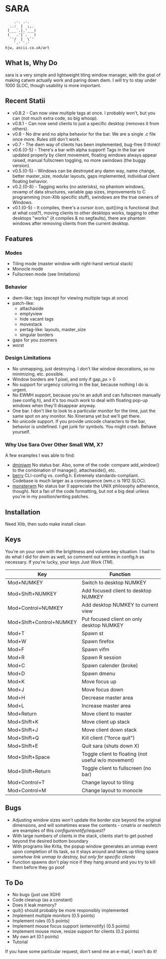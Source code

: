 SARA
=====

        .-. .-.
      ..:  |  ;,.
     (___`.|.'___)
     (   .'|`.   )
      `'/  |  \`'
        `-' `-'                                                                    hjw, ascii.co.uk/art

What Is, Why Do
-------
sara is a very simple and lightweight tiling window manager, with the goal of making catwm actually work and paring down dwm. I will try to stay under 1000 SLOC, though usability is more important.

Recent Statii
------
 * v0.8.2	- Can now view multiple tags at once. I probably won't, but you can (not much extra code, so big whoop).
 * v0.8.1	- Can now send clients to just a specific desktop (removes it from others).
 * v0.8		- No drw and no alpha behavior for the bar. We are a single .c file once more. Rules still don't work.
 * v0.7		- The dwm way of clients has been implemented, bug-free (I think)!
 * v0.6.{0-5}	- There's a bar with alpha support! Tags in the bar are updated properly by client movement, floating windows always appear raised, manual fullscreen toggling, no more swindows (the buggy version).
 * v0.5.{0-5}	- Windows can be destroyed any damn way, name change, better master_size, modular layouts, gaps implemented, individual client floating behavior.
 * v0.2.{0-8}	- Tagging works (no asterisks), no phantom windows, revamp of data structures, variable gap sizes, improvements to C programming (non-Xlib specific stuff), swindows are the true owners of Windows.
 * v0.1.{0-5}	- It compiles, there's a cursor icon, quit()ing is functional (but at what cost?), moving clients to other desktops works, tagging to other desktops "works" (it compiles & no segfaults), there are phantom windows after removing clients from the current desktop.

Features
-----

### Modes

* Tiling mode (master window with right-hand vertical stack)
* Monocle mode
* Fullscreen mode (see limitations)

### Behavior

* dwm-like: tags (except for viewing multiple tags at once)
* patch-like:
	* attachaside
	* emptyview
	* hide vacant tags
	* movestack
	* pertag-like: layouts, master_size
	* singular borders
* gaps for you zoomers
* worst

### Design Limitations

* No unmapping, just destroying. I don't like window decorations, so no minimizing, etc. possible.
* Window borders are 1 pixel, and only if gap\_px > 0
* No support for urgency coloring in the bar, because nothing I do is urgent.
* No EWMH support, because you're an adult and can fullscreen manually (see config.h), and it's too much work to deal with floating pop-up windows when they'll disappear anyway.
* One bar. I don't like to look to a particular monitor for the time, just the same spot on any monitor. No Xinerama yet but we'll get there.
* No unicode support. If you provide unicode characters to the bar, behavior is undefined. I get junk for symbols. You might crash. Behave yourself.

### Why Use Sara Over Other Small WM, X?

A few examples I was able to find:

* [dminiwm](https://github.com/moetunes/dminiwm) No status bar. Also, some of the code: compare add\_window() to the combination of manage(), attachaside(), etc.
* [berry](https://github.com/JLErvin/berry) CLI-config vs. config.h. Extremely standards-compliant. Codebase is much larger as a consequence (wm.c is 1912 SLOC).
* [monsterwm](https://github.com/c00kiemon5ter/monsterwm) No status bar (I appreciate the UNIX philosophy adherence, though). Not a fan of the code formatting, but not a big deal unless you're in my position/writing patches.

Installation
------------
Need Xlib, then sudo make install clean

Keys
------------
You're on your own with the brightness and volume key situation. I had to do what I did for dwm as well, so comment out entries in config.h as necessary. If you're lucky, your keys Just Work (TM).

| Key				| Function 						|
| -----------------------------	| -----------------------------------------------------	|
| Mod+NUMKEY			| Switch to desktop NUMKEY				|
| Mod+Shift+NUMKEY		| Add focused client to desktop NUMKEY			|
| Mod+Control+NUMKEY		| Add desktop NUMKEY to current view			|
| Mod+Shift+Control+NUMKEY	| Put focused client on only desktop NUMKEY		|
| Mod+T				| Spawn st						|
| Mod+W				| Spawn firefox						|
| Mod+F				| Spawn vifm						|
| Mod+R				| Spawn R session					|
| Mod+C				| Spawn calender (broke)				|
| Mod+D				| Spawn dmenu						|
| Mod+K				| Move focus up						|
| Mod+J				| Move focus down					|
| Mod+H				| Decrease master area					|
| Mod+L				| Increase master area					|
| Mod+Return			| Move client to master					|
| Mod+Shift+K			| Move client up stack					|
| Mod+Shift+J			| Move client down stack				|
| Mod+Shift+Q			| Kill client ("force quit")				|
| Mod+Shift+E			| Quit sara (shuts down X)				|
| Mod+Shift+Space		| Toggle client to floating (not useful w/o movement)	|
| Mod+Shift+Return		| Toggle client to fullscreen (no bar)			|
| Mod+Control+T			| Change layout to tiling				|
| Mod+Control+M			| Change layout to monocle				|

Bugs
----
 * Adjusting window sizes won't update the border size beyond the original dimensions, and will sometimes erase the contents - cmatrix or neofetch are examples of this _configurenotify/request?_
 * With large numbers of clients in the stack, clients start to get pushed beyond the desired bottom boundary
 * With programs like Krita, the popup window generates an unmap event upon completion of its task, so it stays around and takes up tiling space _somehow link unmap to destroy, but only for specific clients_
 * Function spawns don't play nice if they hang around and you try to kill them before they go poof

To Do
----
 * No bugs (just use XGH)
 * Code cleanup (as a constant)
 * Does it leak memory?
 * quit() should probably be more responsibly implemented
 * Implement multiple monitors (0.5 points)
 * Implement rules (0.5 points)
 * Implement mouse focus support (enternotify) (0.5 points)
 * Implement mouse move, resize support for clients (0.2 points)
 * My own art (0.1 points)
 * Tutorial

If you have some particular request, don't send me an e-mail, I won't do it!
